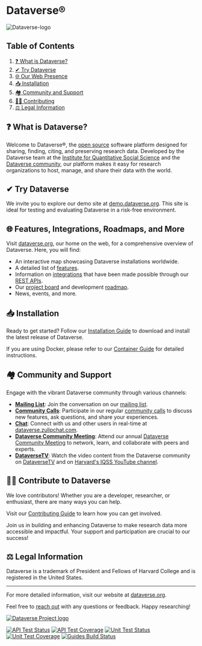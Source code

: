 Dataverse&#174;  
===============

![Dataverse-logo](https://github.com/IQSS/dataverse-frontend/assets/7512607/6c4d79e4-7be5-4102-88bd-dfa167dc79d3)

## Table of Contents

1. [❓ What is Dataverse?](#what-is-dataverse)
2. [✔ Try Dataverse](#try-dataverse)
3. [🌐 Our Web Presence](#our-web-presence)
4. [📥 Installation](#installation)
5. [🏘 Community and Support](#community-and-support)
6. [🧑‍💻️ Contributing](#contributing)
7. [⚖️ Legal Information](#legal-informations)

<a name="what-is-dataverse"></a>

## ❓  What is Dataverse?

Welcome to Dataverse®, the [open source][] software platform designed for sharing, finding, citing, and preserving research data. Developed by the Dataverse team at the [Institute for Quantitative Social Science](https://iq.harvard.edu/) and the [Dataverse community][], our platform makes it easy for research organizations to host, manage, and share their data with the world.

<a name="try-dataverse"></a>

## ✔  Try Dataverse

We invite you to explore our demo site at [demo.dataverse.org][]. This site is ideal for testing and evaluating Dataverse in a risk-free environment.

<a name="our-web-presence"></a>

## 🌐 Features, Integrations, Roadmaps, and More

Visit [dataverse.org][], our home on the web, for a comprehensive overview of Dataverse. Here, you will find:

- An interactive map showcasing Dataverse installations worldwide.
- A detailed list of [features][].
- Information on [integrations][] that have been made possible through our [REST APIs][].
- Our [project board][] and development [roadmap][].
- News, events, and more.

<a name="installation"></a>

## 📥 Installation

Ready to get started? Follow our [Installation Guide][] to download and install the latest release of Dataverse.

If you are using Docker, please refer to our [Container Guide][] for detailed instructions.

<a name="community-and-support"></a>

## 🏘 Community and Support

Engage with the vibrant Dataverse community through various channels:

- **[Mailing List][]**: Join the conversation on our [mailing list][].
- **[Community Calls][]**: Participate in our regular [community calls][] to discuss new features, ask questions, and share your experiences.
- **[Chat][]**: Connect with us and other users in real-time at [dataverse.zulipchat.com][].
- **[Dataverse Community Meeting][]**: Attend our annual [Dataverse Community Meeting][] to network, learn, and collaborate with peers and experts.
- **[DataverseTV][]**: Watch the video content from the Dataverse community on [DataverseTV][] and on [Harvard's IQSS YouTube channel][].

<a name="contributing"></a>
## 🧑‍💻️ Contribute to Dataverse

We love contributors! Whether you are a developer, researcher, or enthusiast, there are many ways you can help.

Visit our [Contributing Guide][] to learn how you can get involved.

Join us in building and enhancing Dataverse to make research data more accessible and impactful. Your support and participation are crucial to our success!

<a name="legal-informations"></a>
## ⚖️ Legal Information

Dataverse is a trademark of President and Fellows of Harvard College and is registered in the United States.

---
For more detailed information, visit our website at [dataverse.org][].

Feel free to [reach out] with any questions or feedback. Happy researching!

[![Dataverse Project logo](src/main/webapp/resources/images/dataverseproject_logo.jpg "Dataverse Project")](http://dataverse.org)

[![API Test Status](https://jenkins.dataverse.org/buildStatus/icon?job=IQSS-dataverse-develop&subject=API%20Test%20Status)](https://jenkins.dataverse.org/job/IQSS-dataverse-develop/)
[![API Test Coverage](https://img.shields.io/jenkins/coverage/jacoco?jobUrl=https%3A%2F%2Fjenkins.dataverse.org%2Fjob%2FIQSS-dataverse-develop&label=API%20Test%20Coverage)](https://jenkins.dataverse.org/job/IQSS-dataverse-develop/ws/target/coverage-it/index.html)
[![Unit Test Status](https://github.com/IQSS/dataverse/actions/workflows/maven_unit_test.yml/badge.svg?branch=develop)](https://github.com/IQSS/dataverse/actions/workflows/maven_unit_test.yml)
[![Unit Test Coverage](https://img.shields.io/coveralls/github/IQSS/dataverse?label=Unit%20Test%20Coverage)](https://coveralls.io/github/IQSS/dataverse?branch=develop)
[![Guides Build Status](https://github.com/IQSS/dataverse/actions/workflows/guides_build_sphinx.yml/badge.svg)](https://github.com/IQSS/dataverse/actions/workflows/guides_build_sphinx.yml)

[dataverse.org]: https://dataverse.org
[demo.dataverse.org]: https://demo.dataverse.org
[Dataverse community]: https://dataverse.org/developers
[Installation Guide]: https://guides.dataverse.org/en/latest/installation/index.html
[latest release]: https://github.com/IQSS/dataverse/releases
[Container Guide]: https://guides.dataverse.org/en/latest/container/index.html
[features]: https://dataverse.org/software-features
[project board]: https://github.com/orgs/IQSS/projects/34
[roadmap]: https://www.iq.harvard.edu/roadmap-dataverse-project
[integrations]: https://dataverse.org/integrations
[REST APIs]: https://guides.dataverse.org/en/latest/api/index.html
[Contributing Guide]: CONTRIBUTING.md
[mailing list]: https://groups.google.com/group/dataverse-community
[community call]: https://dataverse.org/community-calls
[Chat]: https://dataverse.zulipchat.com
[dataverse.zulipchat.com]: https://dataverse.zulipchat.com
[Dataverse Community Meeting]: https://dataverse.org/events
[open source]: LICENSE.md
[community calls]: https://dataverse.org/community-calls
[DataverseTV]: https://dataverse.org/dataversetv
[Harvard's IQSS YouTube channel]: https://www.youtube.com/@iqssatharvarduniversity8672
[reach out]: https://dataverse.org/contact
